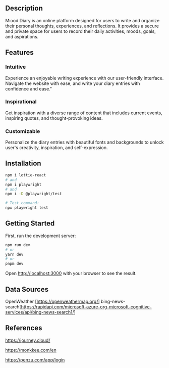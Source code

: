 ## Description
Miood Diary is an online platform designed for users to write and organize their personal thoughts, experiences, and reflections. It provides a secure and private space for users to record their daily activities, moods, goals, and aspirations.

## Features
### Intuitive
Experience an enjoyable writing experience with our user-friendly interface. Navigate the website with ease, and write your diary entries with confidence and ease."
### Inspirational
Get inspiration with a diverse range of content that includes current events, inspiring quotes, and thought-provoking ideas.

### Customizable
Personalize the diary entries with beautiful fonts and backgrounds to unlock user's creativity, inspiration, and self-expression.

## Installation

```bash
npm i lottie-react
# and
npm i playwright
# and
npm i -D @playwright/test
```

```bash
# Test command:
npx playwright test
```
## Getting Started

First, run the development server:

```bash
npm run dev
# or
yarn dev
# or
pnpm dev
```

Open [http://localhost:3000](http://localhost:3000) with your browser to see the result.

## Data Sources
OpenWeather [https://openweathermap.org/]
bing-news-search[https://rapidapi.com/microsoft-azure-org-microsoft-cognitive-services/api/bing-news-search1/]

## References
https://journey.cloud/

https://monkkee.com/en

https://penzu.com/app/login
